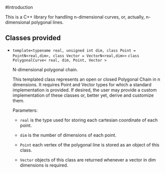#Introduction

This is a C++ library for handling n-dimensional curves, or, actually, n-dimensional polygonal lines.

## Classes provided

* `template<typename real, unsigned int dim, class Point = PointN<real,dim>, class Vector = VectorN<real,dim>>`
    `class PolygonalCurve< real, dim, Point, Vector >`

    N-dimensional polygonal chain.

    This templated class represents an open or closed Polygonal Chain in n dimensions. It requires Point and Vector types for which a standard implementation is provided. If desired, the user may provide a custom implementation of these classes or, better yet, derive and customize them.

    Parameters:

    + `real`	is the type used for storing each cartesian coordinate of each point.

    + `dim`	is the number of dimensions of each point.

    + `Point`	each vertex of the polygonal line is stored as an object of this class.

    + `Vector`	objects of this class are returned whenever a vector in dim dimensions is required.
